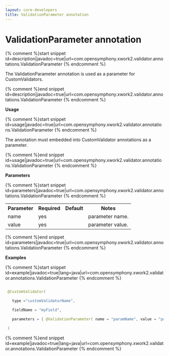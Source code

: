 ```yaml
---
layout: core-developers
title: ValidationParameter annotation
---
```


# ValidationParameter annotation


{% comment %}start snippet id=description|javadoc=true|url=com.opensymphony.xwork2.validator.annotations.ValidationParameter {% endcomment %}
<p> The ValidationParameter annotation is used as a parameter for CustomValidators.</p>
{% comment %}end snippet id=description|javadoc=true|url=com.opensymphony.xwork2.validator.annotations.ValidationParameter {% endcomment %}

__Usage__



{% comment %}start snippet id=usage|javadoc=true|url=com.opensymphony.xwork2.validator.annotations.ValidationParameter {% endcomment %}
<p> <p>The annotation must embedded into CustomValidator annotations as a parameter.</p></p>
{% comment %}end snippet id=usage|javadoc=true|url=com.opensymphony.xwork2.validator.annotations.ValidationParameter {% endcomment %}

__Parameters__



{% comment %}start snippet id=parameters|javadoc=true|url=com.opensymphony.xwork2.validator.annotations.ValidationParameter {% endcomment %}
<p> <table class='confluenceTable' summary=''>
 <tr>
 <th class='confluenceTh'> Parameter </th>
 <th class='confluenceTh'> Required </th>
 <th class='confluenceTh'> Default </th>
 <th class='confluenceTh'> Notes </th>
 </tr>
 <tr>
 <td class='confluenceTd'>name</td>
 <td class='confluenceTd'>yes</td>
 <td class='confluenceTd'>&nbsp;</td>
 <td class='confluenceTd'>parameter name.</td>
 </tr>
 <tr>
 <td class='confluenceTd'>value</td>
 <td class='confluenceTd'>yes</td>
 <td class='confluenceTd'>&nbsp;</td>
 <td class='confluenceTd'>parameter value.</td>
 </tr>
 </table></p>
{% comment %}end snippet id=parameters|javadoc=true|url=com.opensymphony.xwork2.validator.annotations.ValidationParameter {% endcomment %}

__Examples__



{% comment %}start snippet id=example|javadoc=true|lang=java|url=com.opensymphony.xwork2.validator.annotations.ValidationParameter {% endcomment %}

```java
 @CustomValidator(
   type ="customValidatorName",
   fieldName = "myField",
   parameters = { @ValidationParameter( name = "paramName", value = "paramValue" ) }
 )
```

{% comment %}end snippet id=example|javadoc=true|lang=java|url=com.opensymphony.xwork2.validator.annotations.ValidationParameter {% endcomment %}
